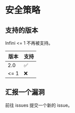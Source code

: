 # 安全策略

## 支持的版本

Infini <= 1 不再被支持。

| 版本 | 支持 |
| ------ | ------------------ |
| 2.0    | :white_check_mark: |
| <= 1   | :x:                |

## 汇报一个漏洞

前往 issues 提交一个新的 issue。
